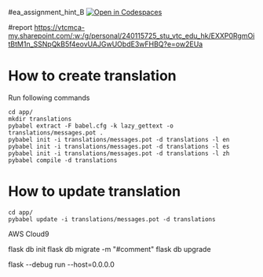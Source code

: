 #ea_assignment_hint_B
[![Open in Codespaces](https://classroom.github.com/assets/launch-codespace-2972f46106e565e64193e422d61a12cf1da4916b45550586e14ef0a7c637dd04.svg)](https://classroom.github.com/open-in-codespaces?assignment_repo_id=19179273)

#report
https://vtcmca-my.sharepoint.com/:w:/g/personal/240115725_stu_vtc_edu_hk/EXXP0RgmOitBtM1n_SSNpQkB5f4eovUAJGwUObdE3wFHBQ?e=ow2EUa 

# How to create translation
Run following commands
```
cd app/
mkdir translations
pybabel extract -F babel.cfg -k lazy_gettext -o translations/messages.pot .
pybabel init -i translations/messages.pot -d translations -l en
pybabel init -i translations/messages.pot -d translations -l es
pybabel init -i translations/messages.pot -d translations -l zh
pybabel compile -d translations
```

# How to update translation
```
cd app/
pybabel update -i translations/messages.pot -d translations
```

AWS Cloud9


flask db init 
flask db migrate -m "#comment"
flask db upgrade

flask --debug run --host=0.0.0.0
